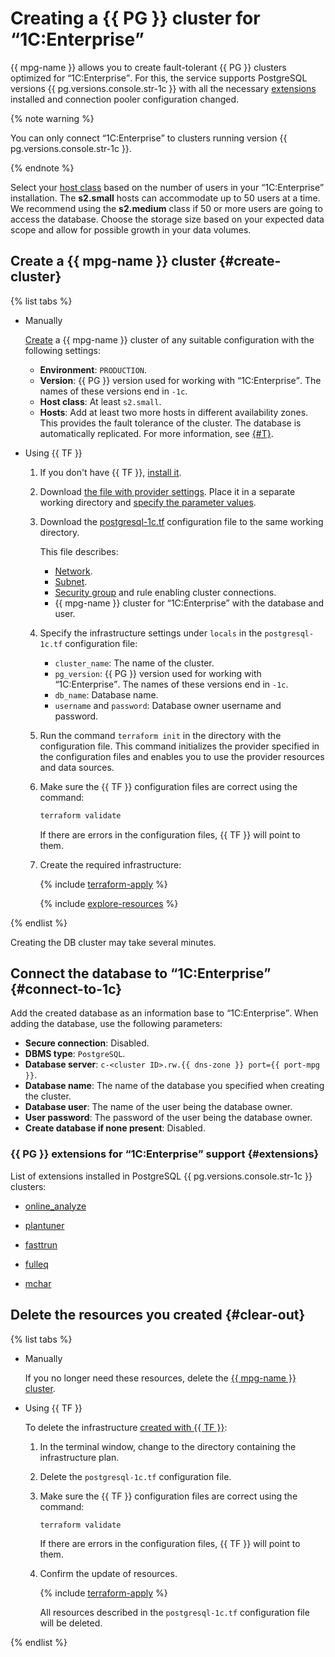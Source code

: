 # Creating a {{ PG }} cluster for <q>1C:Enterprise</q>

{{ mpg-name }} allows you to create fault-tolerant {{ PG }} clusters optimized for <q>1C:Enterprise</q>. For this, the service supports PostgreSQL versions {{ pg.versions.console.str-1c }} with all the necessary [extensions](#extensions) installed and connection pooler configuration changed.

{% note warning %}

You can only connect <q>1C:Enterprise</q> to clusters running version {{ pg.versions.console.str-1c }}.

{% endnote %}

Select your [host class](../../managed-postgresql/concepts/instance-types.md) based on the number of users in your <q>1C:Enterprise</q> installation. The **s2.small** hosts can accommodate up to 50 users at a time. We recommend using the **s2.medium** class if 50 or more users are going to access the database. Choose the storage size based on your expected data scope and allow for possible growth in your data volumes.

## Create a {{ mpg-name }} cluster {#create-cluster}

{% list tabs %}

- Manually

   [Create](../../managed-postgresql/operations/cluster-create.md#create-cluster) a {{ mpg-name }} cluster of any suitable configuration with the following settings:

   * **Environment**: `PRODUCTION`.
   * **Version**: {{ PG }} version used for working with <q>1C:Enterprise</q>. The names of these versions end in `-1c`.
   * **Host class**: At least `s2.small`.
   * **Hosts**: Add at least two more hosts in different availability zones. This provides the fault tolerance of the cluster. The database is automatically replicated. For more information, see [{#T}](../../managed-postgresql/concepts/replication.md).

- Using {{ TF }}

   1. If you don't have {{ TF }}, [install it](../../tutorials/infrastructure-management/terraform-quickstart.md#install-terraform).
   1. Download [the file with provider settings](https://github.com/yandex-cloud/examples/tree/master/tutorials/terraform/provider.tf). Place it in a separate working directory and [specify the parameter values](../../tutorials/infrastructure-management/terraform-quickstart.md#configure-provider).
   1. Download the [postgresql-1c.tf](https://github.com/yandex-cloud/examples/tree/master/tutorials/terraform/postgresql-1c.tf) configuration file to the same working directory.

      This file describes:

      * [Network](../../vpc/concepts/network.md#network).
      * [Subnet](../../vpc/concepts/network.md#subnet).
      * [Security group](../../vpc/concepts/security-groups.md) and rule enabling cluster connections.
      * {{ mpg-name }} cluster for <q>1C:Enterprise</q> with the database and user.

   1. Specify the infrastructure settings under `locals` in the `postgresql-1c.tf` configuration file:

      * `cluster_name`: The name of the cluster.
      * `pg_version`: {{ PG }} version used for working with <q>1C:Enterprise</q>. The names of these versions end in `-1c`.
      * `db_name`: Database name.
      * `username` and `password`: Database owner username and password.

   1. Run the command `terraform init` in the directory with the configuration file. This command initializes the provider specified in the configuration files and enables you to use the provider resources and data sources.
   1. Make sure the {{ TF }} configuration files are correct using the command:

      ```bash
      terraform validate
      ```

      If there are errors in the configuration files, {{ TF }} will point to them.

   1. Create the required infrastructure:

      {% include [terraform-apply](../../_includes/mdb/terraform/apply.md) %}

      {% include [explore-resources](../../_includes/mdb/terraform/explore-resources.md) %}

{% endlist %}

Creating the DB cluster may take several minutes.

## Connect the database to <q>1C:Enterprise</q> {#connect-to-1c}

Add the created database as an information base to <q>1C:Enterprise</q>. When adding the database, use the following parameters:

* **Secure connection**: Disabled.
* **DBMS type**: `PostgreSQL`.
* **Database server**: `c-<cluster ID>.rw.{{ dns-zone }} port={{ port-mpg }}`.
* **Database name**: The name of the database you specified when creating the cluster.
* **Database user**: The name of the user being the database owner.
* **User password**: The password of the user being the database owner.
* **Create database if none present**: Disabled.

### {{ PG }} extensions for <q>1C:Enterprise</q> support {#extensions}

List of extensions installed in PostgreSQL {{ pg.versions.console.str-1c }} clusters:

* [online_analyze](https://postgrespro.ru/docs/postgrespro/10/online-analyze?lang=en)

* [plantuner](https://postgrespro.ru/docs/postgrespro/10/plantuner?lang=en)

* [fasttrun](https://postgrespro.ru/docs/postgrespro/10/fasttrun?lang=en)

* [fulleq](https://postgrespro.ru/docs/postgrespro/10/fulleq?lang=en)

* [mchar](https://postgrespro.ru/docs/postgrespro/10/mchar?lang=en)

## Delete the resources you created {#clear-out}

{% list tabs %}

- Manually

   If you no longer need these resources, delete the [{{ mpg-name }} cluster](../../managed-postgresql/operations/cluster-delete.md).

- Using {{ TF }}

   To delete the infrastructure [created with {{ TF }}](#create-cluster):

   1. In the terminal window, change to the directory containing the infrastructure plan.
   1. Delete the `postgresql-1c.tf` configuration file.
   1. Make sure the {{ TF }} configuration files are correct using the command:

      ```bash
      terraform validate
      ```

      If there are errors in the configuration files, {{ TF }} will point to them.

   1. Confirm the update of resources.

      {% include [terraform-apply](../../_includes/mdb/terraform/apply.md) %}

      All resources described in the `postgresql-1c.tf` configuration file will be deleted.

{% endlist %}

